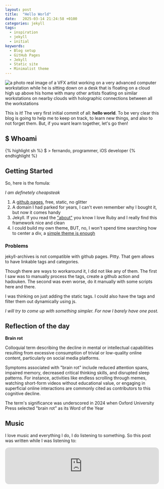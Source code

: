 ```yaml
---
layout: post
title:  "Hello World"
date:   2025-03-14 21:24:58 +0100
categories: jekyll
tags:
  - inspiration
  - jekyll
  - initial
keywords:
  - Blog setup
  - GitHub Pages
  - Jekyll
  - Static site
  - Minimalist theme
---
```


<img src="https://cdn.leonardo.ai/users/cb839a97-ac87-4b03-b1f8-a6069e1c7916/generations/8c1c1aa5-3f27-4f35-8652-cc0a046eaa91/Leonardo_Anime_XL_a_photo_real_image_of_a_VFX_artist_working_o_2.jpg" alt="a photo real image of a VFX artist working on a very advanced computer workstation while he is sitting down on a desk that is floating on a cloud high up above his home with many other artists floating on similar workstations on nearby clouds with holographic connections between all the workstations" loading="lazy">

This is it! The very first initial commit of all: **hello world**. To be very clear this blog is going to help me to keep on track, to learn new things, and also to not forget them. But, if you want learn together, let's go then!

<!-- more -->

## $ Whoami

{% highlight sh %}
$ > fernando, programmer, iOS developer
{% endhighlight %}

## Getting Started

So, here is the fomula:

_I am definetely cheapsteak_

1. A [github pages](https://github.com/fernandodev/fernandodev.github.io), free, static, no glitter
2. A domain I had parked for years, I can't even remember why I bought it, but now it comes handy
3. Jekyll. If you read the ["about"](/about) you know I love Ruby and I really find this framework nice and clean
4. I could build my own theme, BUT, no, I won't spend time searching how to center a div, a [simple theme is enough](https://github.com/yous/whiteglass)

### Problems

jekyll-archives is not compatible with github pages. Pitty. That gem allows to have linkable tags and categories.

Though there are ways to workaround it, I did not like any of them. The first I saw was to manually process the tags, create a github action and hadouken. The second was even worse, do it manually with some scripts here and there.

I was thinking on just adding the static tags. I could also have the tags and filter them out dynamically using js.

*I will try to come up with something simpler. For now I barely have one post.*

## Reflection of the day

**Brain rot**

Colloquial term describing the decline in mental or intellectual capabilities resulting from excessive consumption of trivial or low-quality online content, particularly on social media platforms.

Symptoms associated with "brain rot" include reduced attention spans, impaired memory, decreased critical thinking skills, and disrupted sleep patterns. For instance, activities like endless scrolling through memes, watching short-form videos without educational value, or engaging in superficial online interactions are commonly cited as contributors to this cognitive decline.

The term's significance was underscored in 2024 when Oxford University Press selected "brain rot" as its Word of the Year

## Music

I love music and everything I do, I do listening to something. So this post was written while I was listening to:

<iframe style="border-radius:12px" src="https://open.spotify.com/embed/track/6q4aoWgTQ8td2AvqQXuFqm?utm_source=generator" width="100%" height="120" frameBorder="0" allowfullscreen="" allow="autoplay; clipboard-write; encrypted-media; fullscreen; picture-in-picture" loading="lazy"></iframe>
